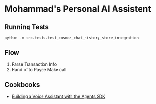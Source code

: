 # Mohammad's Personal AI Assistent

## Running Tests 

```
python -m src.tests.test_cosmos_chat_history_store_integration
```

## Flow

1. Parse Transaction Info
2. Hand of to Payee
    Make call

## Cookbooks

- [Building a Voice Assistant with the Agents SDK](https://cookbook.openai.com/examples/agents_sdk/app_assistant_voice_agents)